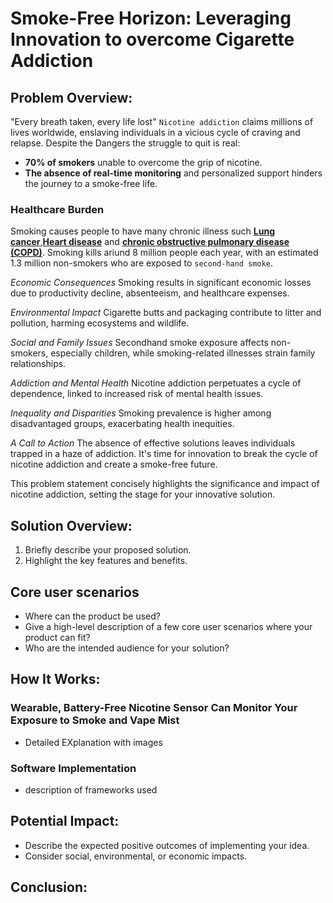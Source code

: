 # Smoke-Free Horizon: Leveraging Innovation to overcome Cigarette Addiction
## Problem Overview:
"Every breath taken, every life lost" `Nicotine addiction` claims millions of lives worldwide, enslaving individuals in a vicious cycle of craving and relapse. Despite the Dangers the struggle to quit is real:
* **70% of smokers** unable to overcome the grip of nicotine.
* **The absence of real-time monitoring** and personalized support hinders the journey to a smoke-free life.
### Healthcare Burden
Smoking causes people to have many chronic illness such **<u>Lung cancer</u>**,**<u>Heart disease</u>** and  <u>**chronic obstructive pulmonary disease (COPD)</u>**.
Smoking kills ariund 8 million people each year, with an estimated 1.3 million non-smokers who are exposed to `second-hand smoke`.

*Economic Consequences*
Smoking results in significant economic losses due to productivity decline, absenteeism, and healthcare expenses.

*Environmental Impact*
Cigarette butts and packaging contribute to litter and pollution, harming ecosystems and wildlife.

*Social and Family Issues*
Secondhand smoke exposure affects non-smokers, especially children, while smoking-related illnesses strain family relationships.

*Addiction and Mental Health*
Nicotine addiction perpetuates a cycle of dependence, linked to increased risk of mental health issues.

*Inequality and Disparities*
Smoking prevalence is higher among disadvantaged groups, exacerbating health inequities.

*A Call to Action*
The absence of effective solutions leaves individuals trapped in a haze of addiction. It's time for innovation to break the cycle of nicotine addiction and create a smoke-free future.

This problem statement concisely highlights the significance and impact of nicotine addiction, setting the stage for your innovative solution.
## Solution Overview:
1. Briefly describe your proposed solution.
2. Highlight the key features and benefits.
## Core user scenarios
* Where can the product be used?
* Give a high-level description of a few core user scenarios where your product can fit?
* Who are the intended audience for your solution?
## How It Works:
### Wearable, Battery-Free Nicotine Sensor Can Monitor Your Exposure to Smoke and Vape Mist
* Detailed EXplanation with images
### Software Implementation
* description of frameworks used
## Potential Impact:
* Describe the expected positive outcomes of implementing your idea.
* Consider social, environmental, or economic impacts.
## Conclusion:
